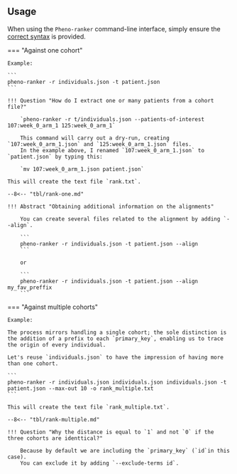 ## Usage

When using the `Pheno-ranker` command-line interface, simply ensure the [correct syntax](https://github.com/cnag-biomedical-informatics/pheno-ranker#synopsis) is provided.

=== "Against one cohort"

    Example:

    ```
    pheno-ranker -r individuals.json -t patient.json
    ```
    
    !!! Question "How do I extract one or many patients from a cohort file?"

        `pheno-ranker -r t/individuals.json --patients-of-interest 107:week_0_arm_1 125:week_0_arm_1`

        This command will carry out a dry-run, creating `107:week_0_arm_1.json` and `125:week_0_arm_1.json` files.
        In the example above, I renamed `107:week_0_arm_1.json` to `patient.json` by typing this:
       
        `mv 107:week_0_arm_1.json patient.json`         

    This will create the text file `rank.txt`.

    --8<-- "tbl/rank-one.md"

    !!! Abstract "Obtaining additional information on the alignments"

        You can create several files related to the alignment by adding `--align`.

        ```
        pheno-ranker -r individuals.json -t patient.json --align
        ```

        or

        ```
        pheno-ranker -r individuals.json -t patient.json --align my_fav_preffix
        ```

=== "Against multiple cohorts"

    Example:

    The process mirrors handling a single cohort; the sole distinction is the addition of a prefix to each `primary_key`, enabling us to trace the origin of every individual.

    Let's reuse `individuals.json` to have the impression of having more than one cohort.

    ```
    pheno-ranker -r individuals.json individuals.json individuals.json -t patient.json --max-out 10 -o rank_multiple.txt
    ```

    This will create the text file `rank_multiple.txt`.

    --8<-- "tbl/rank-multiple.md"

    !!! Question "Why the distance is equal to `1` and not `0` if the three cohorts are identtical?"

        Because by default we are including the `primary_key` (`id`in this case).
        You can exclude it by adding `--exclude-terms id`.
